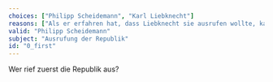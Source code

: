 ```yaml
---
choices: ["Philipp Scheidemann", "Karl Liebknecht"]
reasons: ["Als er erfahren hat, dass Liebknecht sie ausrufen wollte, kam er ihn zuvor.", "Zwar wollte er eigentlich zuerst die Republik ausrufen, jedoch war Philipp Scheidemann schneller."]
valid: "Philipp Scheidemann"
subject: "Ausrufung der Republik"
id: "0_first"
---
```

Wer rief zuerst die Republik aus?